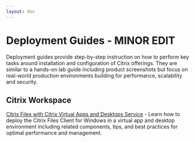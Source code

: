 ```yaml
---
layout: doc
---
```

# Deployment Guides - MINOR EDIT

Deployment guides provide step-by-step instruction on how to perform key tasks around installation and configuration of Citrix offerings. They are similar to a hands-on lab guide including product screenshots but focus on real-world production environments building for performance, scalability and security.

## Citrix Workspace

[Citrix Files with Citrix Virtual Apps and Desktops Service](/en-us/tech-zone/build/deployment-guides/citrix-files.html) - Learn how to deploy the Citrix Files Client for Windows in a virtual app and desktop environment including related components, tips, and best practices for optimal performance and management.

